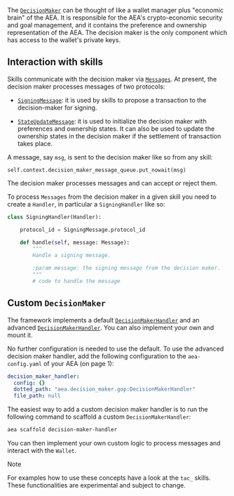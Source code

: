 The <a href="../api/decision_maker/base#decisionmaker-objects">`DecisionMaker`</a> can be thought of like a wallet manager plus "economic brain" of the AEA. It is responsible for the AEA's crypto-economic security and goal management, and it contains the preference and ownership representation of the AEA. The decision maker is the only component which has access to the wallet's private keys.

## Interaction with skills

Skills communicate with the decision maker via <a href="../api/protocols/base#message-objects">`Messages`</a>. At present, the decision maker processes messages of two protocols:

- <a href="../api/protocols/signing/message#signingmessage-objects">`SigningMessage`</a>: it is used by skills to propose a transaction to the decision-maker for signing.

- <a href="https://docs.fetch.ai/aea/api/protocols/state_update/message/#stateupdatemessage-objects" target="_blank">`StateUpdateMessage`</a>: it is used to initialize the decision maker with preferences and ownership states. It can also be used to update the ownership states in the decision maker if the settlement of transaction takes place.

A message, say `msg`, is sent to the decision maker like so from any skill:
```
self.context.decision_maker_message_queue.put_nowait(msg)
```

The decision maker processes messages and can accept or reject them.

To process `Messages` from the decision maker in a given skill you need to create a `Handler`, in particular a `SigningHandler` like so:

``` python
class SigningHandler(Handler):

	protocol_id = SigningMessage.protocol_id

	def handle(self, message: Message):
		"""
		Handle a signing message.

		:param message: the signing message from the decision maker.
		"""
		# code to handle the message
```

## Custom `DecisionMaker`

The framework implements a default <a href="../api/decision_maker/default#decisionmakerhandler-objects">`DecisionMakerHandler`</a> and an advanced <a href="https://docs.fetch.ai/aea/api/decision_maker/gop/#decisionmakerhandler-objects" target="_blank">`DecisionMakerHandler`</a>. You can also implement your own and mount it.

No further configuration is needed to use the default. To use the advanced decision maker handler, add the following configuration to the `aea-config.yaml` of your AEA (on page 1):

``` yaml
decision_maker_handler:
  config: {}
  dotted_path: "aea.decision_maker.gop:DecisionMakerHandler"
  file_path: null
```

The easiest way to add a custom decision maker handler is to run the following command to scaffold a custom `DecisionMakerHandler`:

``` bash
aea scaffold decision-maker-handler
```

You can then implement your own custom logic to process messages and interact with the `Wallet`. 

<div class="admonition note">
  <p class="admonition-title">Note</p>
  <p>For examples how to use these concepts have a look at the <code>tac_</code> skills. These functionalities are experimental and subject to change.
</p>
</div>